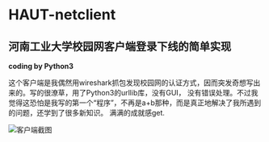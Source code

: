 # HAUT-netclient
## 河南工业大学校园网客户端登录下线的简单实现
**coding by Python3**

这个客户端是我偶然用wireshark抓包发现校园网的认证方式，因而突发奇想写出来的。写的很潦草，用了Python3的urllib库，没有GUI，
没有错误处理。不过我觉得这恐怕是我写的第一个“程序”，不再是a+b那种，而是真正地解决了我所遇到的问题，还学到了很多新知识。
满满的成就感get.

![客户端截图]("http://o7qfgjerb.bkt.clouddn.com/QQ%E5%9B%BE%E7%89%8720160831232711.png")
